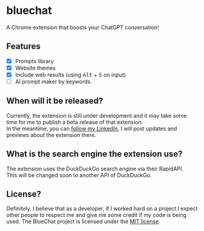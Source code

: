 # bluechat
A Chrome extension that boosts your ChatGPT conversation!

## Features
- [x] Prompts library
- [x] Website themes
- [x] Include web results (using <kbd>Alt</kbd> + <kbd>S</kbd> on input)
- [ ] AI prompt maker by keywords.

## When will it be released?
Currently, the extension is still under development and it may take some time for me to publish a beta release of that extension. <br>
In the meantime, you can [follow my LinkedIn](https://www.linkedin.com/in/ron-nuss-28b762274/), I will post updates and previews about the extension there.

## What is the search engine the extension use?
The extension uses the DuckDuckGo search engine via their RapidAPI. <br>
This will be changed soon to another API of DuckDuckGo.

## License?
Definitely. I believe that as a developer, if I worked hard on a project I expect other people to respect me and give me some credit if my code is being used. The BlueChat project is licensed under the [MIT license](https://github.com/itsrn/bluechat/blob/main/LICENSE).
